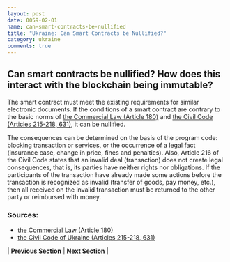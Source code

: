 ```yaml
---
layout: post
date: 0059-02-01
name: can-smart-contracts-be-nullified
title: "Ukraine: Can Smart Contracts be Nullified?"
category: ukraine
comments: true
---
```

 ## Can smart contracts be nullified? How does this interact with the blockchain being immutable? ##

The smart contract must meet the existing requirements for similar electronic documents.  If the conditions of a smart contract are contrary to the basic norms of [the Commercial Law (Article 180)](http://kodeksy.com.ua/ka/hozajstvennyj_kodeks_ukrainy.htm) and [the Civil Code (Articles 215-218, 631)](http://search.ligazakon.ua/l_doc2.nsf/link1/T030435.html), it can be nullified.  

The consequences can be determined on the basis of the program code: blocking transaction or services, or the occurrence of a legal fact (insurance case, change in price, fines and penalties). Also, Article 216 of the Civil Code states that an invalid deal (transaction) does not create legal consequences, that is, its parties have neither rights nor obligations. If the participants of the transaction have already made some actions before the transaction is recognized as invalid (transfer of goods, pay money, etc.), then all received on the invalid transaction must be returned to the other party or reimbursed with money.

### Sources: ###

- [the Commercial Law (Article 180)](http://kodeksy.com.ua/ka/hozajstvennyj_kodeks_ukrainy.htm)
- [the Civil Code of Ukraine (Articles 215-218, 631)](http://search.ligazakon.ua/l_doc2.nsf/link1/T030435.html)



| **[Previous Section](https://neo-project.github.io/global-blockchain-compliance-hub//ukraine/ukraine-dispute-resolution.html)** | **[Next Section]( https://neo-project.github.io/global-blockchain-compliance-hub//ukraine/ukraine-suggested-readings.html)** |
